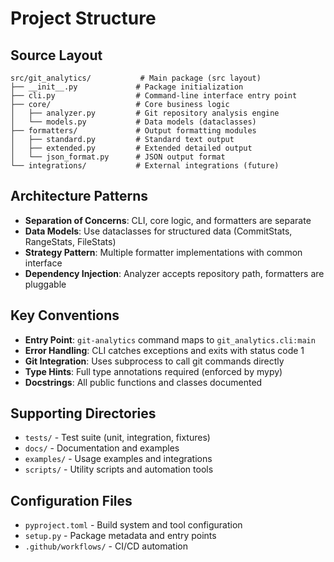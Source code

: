 # Project Structure

## Source Layout
```
src/git_analytics/           # Main package (src layout)
├── __init__.py             # Package initialization
├── cli.py                  # Command-line interface entry point
├── core/                   # Core business logic
│   ├── analyzer.py         # Git repository analysis engine
│   └── models.py           # Data models (dataclasses)
├── formatters/             # Output formatting modules
│   ├── standard.py         # Standard text output
│   ├── extended.py         # Extended detailed output
│   └── json_format.py      # JSON output format
└── integrations/           # External integrations (future)
```

## Architecture Patterns
- **Separation of Concerns**: CLI, core logic, and formatters are separate
- **Data Models**: Use dataclasses for structured data (CommitStats, RangeStats, FileStats)
- **Strategy Pattern**: Multiple formatter implementations with common interface
- **Dependency Injection**: Analyzer accepts repository path, formatters are pluggable

## Key Conventions
- **Entry Point**: `git-analytics` command maps to `git_analytics.cli:main`
- **Error Handling**: CLI catches exceptions and exits with status code 1
- **Git Integration**: Uses subprocess to call git commands directly
- **Type Hints**: Full type annotations required (enforced by mypy)
- **Docstrings**: All public functions and classes documented

## Supporting Directories
- `tests/` - Test suite (unit, integration, fixtures)
- `docs/` - Documentation and examples
- `examples/` - Usage examples and integrations
- `scripts/` - Utility scripts and automation tools

## Configuration Files
- `pyproject.toml` - Build system and tool configuration
- `setup.py` - Package metadata and entry points
- `.github/workflows/` - CI/CD automation